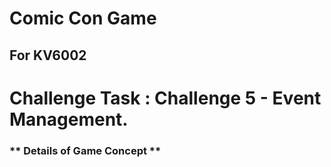 ﻿# Comic Con Game

## For KV6002 

# Challenge Task : Challenge 5 - Event Management.

### ** Details of Game Concept **


